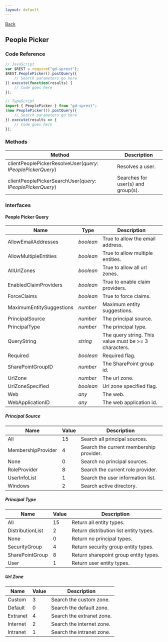 ```yaml
---
layout: default
---
```

[Back](/api)
## People Picker
### Code Reference
```ts
// JavaScript
var $REST = require("gd-sprest");
$REST.PeoplePicker().postQuery({
    // Search parameters go here
}).execute(function(results) {
    // Code goes here
});

// TypeScript
import { PeoplePicker } from "gd-sprest";
(new PeoplePicker()).postQuery({
    // Search parameters go here
}).execute(results => {
    // Code goes here
});
```
### Methods

| Method | Description |
| --- | --- |
| clientPeoplePickerResolveUser(_query: IPeoplePickerQuery_) | Resolves a user. |
| clientPeoplePickerSearchUser(_query: IPeoplePickerQuery_) | Searches for user(s) and group(s). |

### Interfaces

#### People Picker Query
| Name | Type | Description |
| --- | --- | --- |
AllowEmailAddresses | _boolean_ | True to allow the email address. |
AllowMultipleEntities | _boolean_ | True to allow multiple entities. |
AllUrlZones | _boolean_ | True to allow all url zones. |
EnabledClaimProviders | _boolean_ | True to enable claim providers. |
ForceClaims | _boolean_ | True to force claims. |
MaximumEntitySuggestions | _number_ | Maximum entity suggestions. |
PrincipalSource | _number_ | The principal source. |
PrincipalType | _number_ | The principal type. |
QueryString | _string_ | The query string. This value must be >= 3 characters. |
Required | _boolean_ | Required flag. |
SharePointGroupID | _number_ | The SharePoint group id. |
UrlZone | _number_ | The url zone. |
UrlZoneSpecified | _boolean_ | Url zone specified flag. |
Web | _any_ | The web. |
WebApplicationID | _any_ | The web application id. |

##### Principal Source

| Name | Value | Description |
| --- | --- | --- |
| All | 15 | Search all principal sources. |
| MembershipProvider | 4 | Search the current membership provider. |
| None | 0 | Search no principal sources. |
| RoleProvider | 8 | Search the current role provider. |
| UserInfoList | 1 | Search the user information list. |
| Windows | 2 | Search active directory. |

##### Principal Type

| Name | Value | Description |
| --- | --- | --- |
| All | 15 | Return all entity types. |
| DistributionList | 2 | Return distribution list entity types. |
| None | 0 | Return no principal types. |
| SecurityGroup | 4 | Return security group entity types. |
| SharePointGroup | 8 | Return sharepoint group entity types. |
| User | 1 | Return user entity types. |

##### Url Zone

| Name | Value | Description |
| --- | --- | --- |
| Custom | 3 | Search the custom zone. |
| Default | 0 | Search the default zone. |
| Extranet | 4 | Search the extranet zone. |
| Internet | 2 | Search the internet zone. |
| Intranet | 1 | Search the intranet zone. |